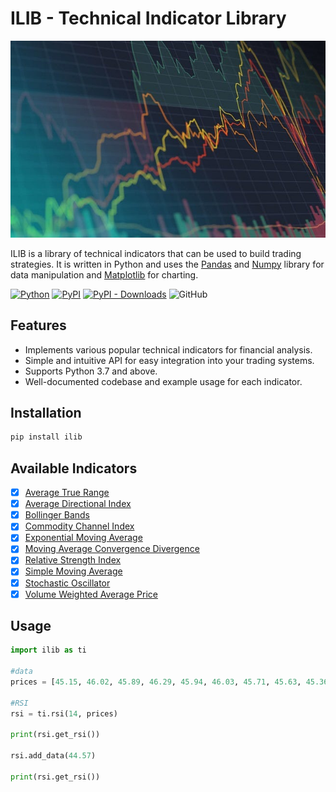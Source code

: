 # ILIB - Technical Indicator Library

![preview](preview.jpg)

ILIB is a library of technical indicators that can be used to build trading strategies. It is written in Python and uses the [Pandas](https://pandas.pydata.org/docs/) and [Numpy](https://numpy.org/doc/stable/) library for data manipulation and [Matplotlib](https://matplotlib.org/) for charting.

[![Python](https://img.shields.io/badge/python-3.7%2B-blue)](https://www.python.org/downloads/release/python-370/)
[![PyPI](https://img.shields.io/pypi/v/ilib)](https://pypi.org/project/ilib/)
[![PyPI - Downloads](https://img.shields.io/pypi/dm/ilib)](https://img.shields.io/github/downloads/devthakker/ilib/total.svg)
![GitHub](https://img.shields.io/github/license/devthakker/ilib)

## Features

- Implements various popular technical indicators for financial analysis.
- Simple and intuitive API for easy integration into your trading systems.
- Supports Python 3.7 and above.
- Well-documented codebase and example usage for each indicator.


## Installation

```bash
pip install ilib
```

## Available Indicators

- [x] [Average True Range](https://www.investopedia.com/terms/a/atr.asp)
- [x] [Average Directional Index](https://www.investopedia.com/terms/a/adx.asp)
- [x] [Bollinger Bands](https://www.investopedia.com/terms/b/bollingerbands.asp)
- [x] [Commodity Channel Index](https://www.investopedia.com/terms/c/commoditychannelindex.asp)
- [x] [Exponential Moving Average](https://www.investopedia.com/terms/e/ema.asp)
- [x] [Moving Average Convergence Divergence](https://www.investopedia.com/terms/m/macd.asp)
- [x] [Relative Strength Index](https://www.investopedia.com/terms/r/rsi.asp)
- [x] [Simple Moving Average](https://www.investopedia.com/terms/s/sma.asp)
- [x] [Stochastic Oscillator](https://www.investopedia.com/terms/s/stochasticoscillator.asp)
- [x] [Volume Weighted Average Price](https://www.investopedia.com/terms/v/vwap.asp)

## Usage

```python
import ilib as ti

#data 
prices = [45.15, 46.02, 45.89, 46.29, 45.94, 46.03, 45.71, 45.63, 45.36, 45.81, 46.10, 45.77, 45.95, 45.61, 45.27, 44.17, 44.12, 44.36, 44.54, 44.23, 44.29, 44.15, 44.34, 44.58, 44.69, 44.76, 44.62, 44.57, 44.45, 44.38, 44.23, 44.17, 44.04, 44.22, 44.57, 43.42, 42.66, 43.13, 43.43, 43.70, 43.88, 44.22]

#RSI
rsi = ti.rsi(14, prices)

print(rsi.get_rsi())

rsi.add_data(44.57)

print(rsi.get_rsi())
```
